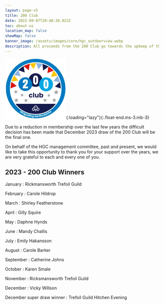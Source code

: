 ```yaml
---
layout: page-v5
title: 200 Club
date: 2022-09-07T20:48:28.022Z
toc: about-us
location_map: false
showMap: false
banner_image: /assets/images/core/hgc_outdoorview.webp
description: All proceeds from the 200 Club go towards the upkeep of the Girlguiding Hertfordshire County Centre, Cottered.
---
```

![200 club logo](/assets/images/2023/05/200-club.webp){:loading="lazy"}{:.float-end.ms-3.mb-3}

Due to a reduction in membership over the last few years the difficult decision has been made that December 2023 draw of the 200 Club will be the final one.

On behalf of the HGC management committee, past and present, we would like to take this opportunity to thank you for your support over the years, we are very grateful to each and every one of you.

## 2023 - 200 Club Winners

January
: Rickmansworth Trefoil Guild

February
: Carole Hildrop

March
: Shirley Featherstone

April
: Gilly Squire

May
: Daphne Hynds

June
: Mandy Challis

July
: Emily Hakansson

August
: Carole Barker

September
: Catherine Johns

October
: Karen Smale

November
: Ricksmansworth Trefoil Guild

December
: Vicky Willson

December super draw winner
: Trefoil Guild Hitchen Evening
